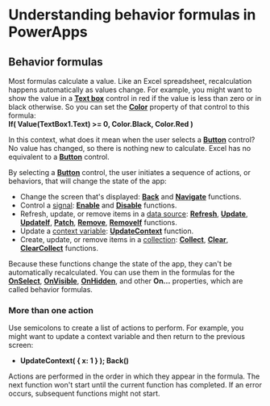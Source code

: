 <properties
	pageTitle="Understanding behavior formulas | Microsoft PowerApps"
	description="Reference information for working with behavior formulas"
	services=""
	suite="powerapps"
	documentationCenter="na"
	authors="gregli-msft"
	manager="erikre"
	editor=""
	tags=""/>

<tags
   ms.service="powerapps"
   ms.devlang="na"
   ms.topic="article"
   ms.tgt_pltfrm="na"
   ms.workload="na"
   ms.date="11/10/2015"
   ms.author="gregli"/>

# Understanding behavior formulas in PowerApps #

## Behavior formulas ##

Most formulas calculate a value.  Like an Excel spreadsheet, recalculation happens automatically as values change.  For example, you might want to show the value in a **[Text box](../controls/control-text-box.md)** control in red if the value is less than zero or in black otherwise. So you can set the **[Color](../properties/properties-color-border.md)** property of that control to this formula:
<br>**If( Value(TextBox1.Text) >= 0, Color.Black, Color.Red )**

In this context, what does it mean when the user selects a **[Button](../controls/control-button.md)** control?  No value has changed, so there is nothing new to calculate. Excel has no equivalent to a **[Button](../controls/control-button.md)** control.  

By selecting a **[Button](../controls/control-button.md)** control, the user initiates a sequence of actions, or behaviors, that will change the state of the app:

- Change the screen that's displayed: **[Back](function-navigate.md)** and **[Navigate](function-navigate.md)** functions.
- Control a [signal](signals.md): **[Enable](function-enable-disable.md)** and **[Disable](function-enable-disable.md)** functions.
- Refresh, update, or remove items in a [data source](working-with-data-sources.md): **[Refresh](function-refresh.md)**, **[Update](function-update-updateif.md)**, **[UpdateIf](function-update-updateif.md)**, **[Patch](function-patch.md)**, **[Remove](function-remove-removeif.md)**, **[RemoveIf](function-remove-removeif.md)** functions.
- Update a [context variable](working-with-variables.md#create-a-context-variable):  **[UpdateContext](function-updatecontext.md)** function.
- Create, update, or remove items in a [collection](working-with-data-sources.md#collections):  **[Collect](function-clear-collect-clearcollect.md)**, **[Clear](function-clear-collect-clearcollect.md)**, **[ClearCollect](function-clear-collect-clearcollect.md)** functions.

Because these functions change the state of the app, they can't be automatically recalculated. You can use them in the formulas for the **[OnSelect](../properties/properties-core.md)**, **[OnVisible](../controls/control-screen.md)**, **[OnHidden](../controls/control-screen.md)**, and other **On...** properties, which are called behavior formulas.

### More than one action ###
Use semicolons to create a list of actions to perform. For example, you might want to update a context variable and then return to the previous screen:

- **UpdateContext( { x: 1 } ); Back()**

Actions are performed in the order in which they appear in the formula.  The next function won't start until the current function has completed. If an error occurs, subsequent functions might not start.
